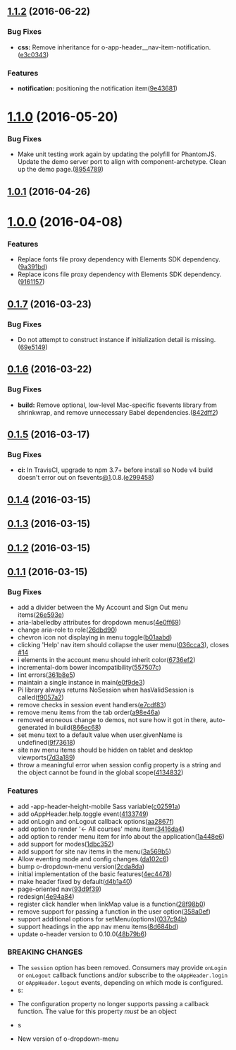<a name="1.1.2"></a>
## [1.1.2](https://github.com/Pearson-Higher-Ed/app-header/compare/v1.1.0...v1.1.2) (2016-06-22)


### Bug Fixes

* **css:** Remove inheritance for o-app-header__nav-item-notification.([e3c0343](https://github.com/Pearson-Higher-Ed/app-header/commit/e3c0343))


### Features

* **notification:** positioning the notification item([9e43681](https://github.com/Pearson-Higher-Ed/app-header/commit/9e43681))



<a name="1.1.0"></a>
# [1.1.0](https://github.com/Pearson-Higher-Ed/app-header/compare/v1.0.1...v1.1.0) (2016-05-20)


### Bug Fixes

* Make unit testing work again by updating the polyfill for PhantomJS. Update the demo server port to align with component-archetype. Clean up the demo page.([8954789](https://github.com/Pearson-Higher-Ed/app-header/commit/8954789))



<a name="1.0.1"></a>
## [1.0.1](https://github.com/Pearson-Higher-Ed/app-header/compare/v1.0.0...v1.0.1) (2016-04-26)



<a name="1.0.0"></a>
# [1.0.0](https://github.com/Pearson-Higher-Ed/app-header/compare/v0.1.7...v1.0.0) (2016-04-08)


### Features

* Replace fonts file proxy dependency with Elements SDK dependency.([9a391bd](https://github.com/Pearson-Higher-Ed/app-header/commit/9a391bd))
* Replace icons file proxy dependency with Elements SDK dependency.([9161157](https://github.com/Pearson-Higher-Ed/app-header/commit/9161157))



<a name="0.1.7"></a>
## [0.1.7](https://github.com/Pearson-Higher-Ed/app-header/compare/v0.1.6...v0.1.7) (2016-03-23)


### Bug Fixes

* Do not attempt to construct instance if initialization detail is missing.([69e5149](https://github.com/Pearson-Higher-Ed/app-header/commit/69e5149))



<a name="0.1.6"></a>
## [0.1.6](https://github.com/Pearson-Higher-Ed/app-header/compare/v0.1.5...v0.1.6) (2016-03-22)


### Bug Fixes

* **build:** Remove optional, low-level Mac-specific fsevents library from shrinkwrap, and remove unnecessary Babel dependencies.([842dff2](https://github.com/Pearson-Higher-Ed/app-header/commit/842dff2))



<a name="0.1.5"></a>
## [0.1.5](https://github.com/Pearson-Higher-Ed/app-header/compare/v0.1.4...v0.1.5) (2016-03-17)


### Bug Fixes

* **ci:** In TravisCI, upgrade to npm 3.7+ before install so Node v4 build doesn't error out on fsevents[@1](https://github.com/1).0.8.([e299458](https://github.com/Pearson-Higher-Ed/app-header/commit/e299458))



<a name="0.1.4"></a>
## [0.1.4](https://github.com/Pearson-Higher-Ed/app-header/compare/v0.1.3...v0.1.4) (2016-03-15)



<a name="0.1.3"></a>
## [0.1.3](https://github.com/Pearson-Higher-Ed/app-header/compare/v0.1.2...v0.1.3) (2016-03-15)



<a name="0.1.2"></a>
## [0.1.2](https://github.com/Pearson-Higher-Ed/app-header/compare/v0.1.1...v0.1.2) (2016-03-15)



<a name="0.1.1"></a>
## [0.1.1](https://github.com/Pearson-Higher-Ed/app-header/compare/4ec4478...v0.1.1) (2016-03-15)


### Bug Fixes

* add a divider between the My Account and Sign Out menu items([26e593e](https://github.com/Pearson-Higher-Ed/app-header/commit/26e593e))
* aria-labelledby attributes for dropdown menus([4e0ff69](https://github.com/Pearson-Higher-Ed/app-header/commit/4e0ff69))
* change aria-role to role([26dbd90](https://github.com/Pearson-Higher-Ed/app-header/commit/26dbd90))
* chevron icon not displaying in menu toggle([b01aabd](https://github.com/Pearson-Higher-Ed/app-header/commit/b01aabd))
* clicking 'Help' nav item should collapse the user menu([036cca3](https://github.com/Pearson-Higher-Ed/app-header/commit/036cca3)), closes [#14](https://github.com/Pearson-Higher-Ed/app-header/issues/14)
* i elements in the account menu should inherit color([6736ef2](https://github.com/Pearson-Higher-Ed/app-header/commit/6736ef2))
* incremental-dom bower incompatibility([557507c](https://github.com/Pearson-Higher-Ed/app-header/commit/557507c))
* lint errors([361b8e5](https://github.com/Pearson-Higher-Ed/app-header/commit/361b8e5))
* maintain a single instance in main([e0f9de3](https://github.com/Pearson-Higher-Ed/app-header/commit/e0f9de3))
* Pi library always returns NoSession when hasValidSession is called([f9057a2](https://github.com/Pearson-Higher-Ed/app-header/commit/f9057a2))
* remove checks in session event handlers([e7cdf83](https://github.com/Pearson-Higher-Ed/app-header/commit/e7cdf83))
* remove menu items from the tab order([a98e46a](https://github.com/Pearson-Higher-Ed/app-header/commit/a98e46a))
* removed eroneous change to demos, not sure how it got in there, auto-generated in build([866ec68](https://github.com/Pearson-Higher-Ed/app-header/commit/866ec68))
* set menu text to a default value when user.givenName is undefined([9f73618](https://github.com/Pearson-Higher-Ed/app-header/commit/9f73618))
* site nav menu items should be hidden on tablet and desktop viewports([7d3a189](https://github.com/Pearson-Higher-Ed/app-header/commit/7d3a189))
* throw a meaningful error when session config property is a string and the object cannot be found in the global scope([4134832](https://github.com/Pearson-Higher-Ed/app-header/commit/4134832))


### Features

* add -app-header-height-mobile Sass variable([c02591a](https://github.com/Pearson-Higher-Ed/app-header/commit/c02591a))
* add oAppHeader.help.toggle event([4133749](https://github.com/Pearson-Higher-Ed/app-header/commit/4133749))
* add onLogin and onLogout callback options([aa2867f](https://github.com/Pearson-Higher-Ed/app-header/commit/aa2867f))
* add option to render '← All courses' menu item([3416da4](https://github.com/Pearson-Higher-Ed/app-header/commit/3416da4))
* add option to render menu item for info about the application([1a448e6](https://github.com/Pearson-Higher-Ed/app-header/commit/1a448e6))
* add support for modes([1dbc352](https://github.com/Pearson-Higher-Ed/app-header/commit/1dbc352))
* add support for site nav items in the menu([3a569b5](https://github.com/Pearson-Higher-Ed/app-header/commit/3a569b5))
* Allow eventing mode and config changes.([da102c6](https://github.com/Pearson-Higher-Ed/app-header/commit/da102c6))
* bump o-dropdown-menu version([2cda8da](https://github.com/Pearson-Higher-Ed/app-header/commit/2cda8da))
* initial implementation of the basic features([4ec4478](https://github.com/Pearson-Higher-Ed/app-header/commit/4ec4478))
* make header fixed by default([d4b1a40](https://github.com/Pearson-Higher-Ed/app-header/commit/d4b1a40))
* page-oriented nav([93d9f39](https://github.com/Pearson-Higher-Ed/app-header/commit/93d9f39))
* redesign([4e94a84](https://github.com/Pearson-Higher-Ed/app-header/commit/4e94a84))
* register click handler when linkMap value is a function([28f98b0](https://github.com/Pearson-Higher-Ed/app-header/commit/28f98b0))
* remove support for passing a function in the user option([358a0ef](https://github.com/Pearson-Higher-Ed/app-header/commit/358a0ef))
* support additional options for setMenu(options)([037c94b](https://github.com/Pearson-Higher-Ed/app-header/commit/037c94b))
* support headings in the app nav menu items([8d684bd](https://github.com/Pearson-Higher-Ed/app-header/commit/8d684bd))
* update o-header version to 0.10.0([48b79b6](https://github.com/Pearson-Higher-Ed/app-header/commit/48b79b6))


### BREAKING CHANGES

* The `session` option has been removed. Consumers may
provide `onLogin` or `onLogout` callback functions and/or subscribe to the
`oAppHeader.login` or `oAppHeader.logout` events, depending on which
mode is configured.
* s:

- The  configuration property no longer supports passing a callback function. The value for this property *must* be an object
* s

- New version of o-dropdown-menu



